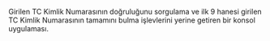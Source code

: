 Girilen TC Kimlik Numarasının doğruluğunu sorgulama ve ilk 9 hanesi girilen TC Kimlik Numarasının tamamını bulma işlevlerini yerine getiren bir konsol uygulaması.
